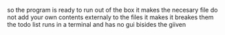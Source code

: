 so the program is ready to run out of the box it makes the necesary file do not add your own contents externaly to the files it makes it breakes them 
the todo list runs in a terminal and has no gui bisides the giiven

